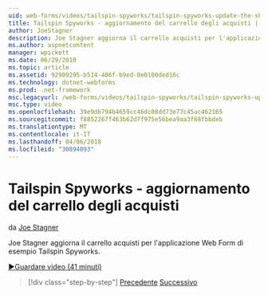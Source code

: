```yaml
---
uid: web-forms/videos/tailspin-spyworks/tailspin-spyworks-update-the-shopping-cart
title: Tailspin Spyworks - aggiornamento del carrello degli acquisti | Documenti Microsoft
author: JoeStagner
description: Joe Stagner aggiorna il carrello acquisti per l'applicazione Web Form di esempio Tailspin Spyworks.
ms.author: aspnetcontent
manager: wpickett
ms.date: 06/29/2010
ms.topic: article
ms.assetid: 92909295-b514-486f-b9ed-0e0100ded16c
ms.technology: dotnet-webforms
ms.prod: .net-framework
msc.legacyurl: /web-forms/videos/tailspin-spyworks/tailspin-spyworks-update-the-shopping-cart
msc.type: video
ms.openlocfilehash: 39e9db794b4659cc46dc08dd73e77c45ac462165
ms.sourcegitcommit: f8852267f463b62d7f975e56bea9aa3f68fbbdeb
ms.translationtype: MT
ms.contentlocale: it-IT
ms.lasthandoff: 04/06/2018
ms.locfileid: "30894093"
---
```

<a name="tailspin-spyworks---update-the-shopping-cart"></a>Tailspin Spyworks - aggiornamento del carrello degli acquisti
====================
da [Joe Stagner](https://github.com/JoeStagner)

Joe Stagner aggiorna il carrello acquisti per l'applicazione Web Form di esempio Tailspin Spyworks.

[&#9654;Guardare video (41 minuti)](https://channel9.msdn.com/Blogs/ASP-NET-Site-Videos/tailspin-spyworks-update-the-shopping-cart)

> [!div class="step-by-step"]
> [Precedente](tailspin-spyworks-display-shopping-cart.md)
> [Successivo](tailspin-spyworks-migrate-the-shopping-cart.md)
